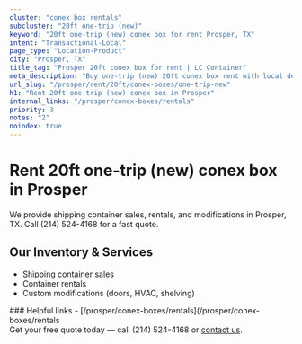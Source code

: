 ```yaml
---
cluster: "conex box rentals"
subcluster: "20ft one-trip (new)"
keyword: "20ft one-trip (new) conex box for rent Prosper, TX"
intent: "Transactional-Local"
page_type: "Location-Product"
city: "Prosper, TX"
title_tag: "Prosper 20ft conex box for rent | LC Container"
meta_description: "Buy one-trip (new) 20ft conex box rent with local delivery in Prosper, TX. LC Container — local Since 2003. Request a fast quote today."
url_slug: "/prosper/rent/20ft/conex-boxes/one-trip-new"
h1: "Rent 20ft one-trip (new) conex box in Prosper"
internal_links: "/prosper/conex-boxes/rentals"
priority: 3
notes: "2"
noindex: true
---
```


# Rent 20ft one-trip (new) conex box in Prosper

We provide shipping container sales, rentals, and modifications in Prosper, TX. Call (214) 524-4168 for a fast quote.

## Our Inventory & Services
- Shipping container sales
- Container rentals
- Custom modifications (doors, HVAC, shelving)

<div data-section="internal-links">
### Helpful links
- [/prosper/conex-boxes/rentals](/prosper/conex-boxes/rentals
</div>

<div data-section="cta">
Get your free quote today — call (214) 524-4168 or <a href="/contact">contact us</a>.
</div>

<script type="application/ld+json">{"@context":"https://schema.org","@type":"FAQPage","mainEntity":[{"@type":"Question","name":"How much does delivery cost in Prosper, TX?","acceptedAnswer":{"@type":"Answer","text":"Delivery costs vary by distance and container size. Most deliveries in Prosper, TX range from $150-$300. Call (214) 524-4168 for an exact quote based on your specific location."}},{"@type":"Question","name":"Do you offer financing or payment plans?","acceptedAnswer":{"@type":"Answer","text":"We accept major credit cards, checks, and can discuss commercial terms for bulk purchases. Call (214) 524-4168 to discuss options."}},{"@type":"Question","name":"Can you customize containers in Prosper, TX?","acceptedAnswer":{"@type":"Answer","text":"Yes — we perform modifications like doors, HVAC, insulation, and shelving. Request a custom quote at (214) 524-4168 or via our contact form."}}]}</script>
